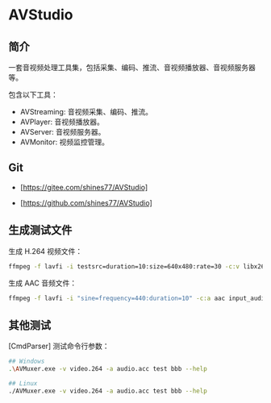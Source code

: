 # AVStudio

## 简介

一套音视频处理工具集，包括采集、编码、推流、音视频播放器、音视频服务器等。

包含以下工具：

- AVStreaming: 音视频采集、编码、推流。
- AVPlayer: 音视频播放器。
- AVServer: 音视频服务器。
- AVMonitor: 视频监控管理。

## Git

- [https://gitee.com/shines77/AVStudio]

- [https://github.com/shines77/AVStudio]

## 生成测试文件

生成 H.264 视频文件：

```bash
ffmpeg -f lavfi -i testsrc=duration=10:size=640x480:rate=30 -c:v libx264 -pix_fmt yuv420p input_video.h264
```

生成 AAC 音频文件：

```bash
ffmpeg -f lavfi -i "sine=frequency=440:duration=10" -c:a aac input_audio.aac
```

## 其他测试

[CmdParser] 测试命令行参数：

```bash
## Windows
.\AVMuxer.exe -v video.264 -a audio.acc test bbb --help

## Linux
./AVMuxer.exe -v video.264 -a audio.acc test bbb --help
```
